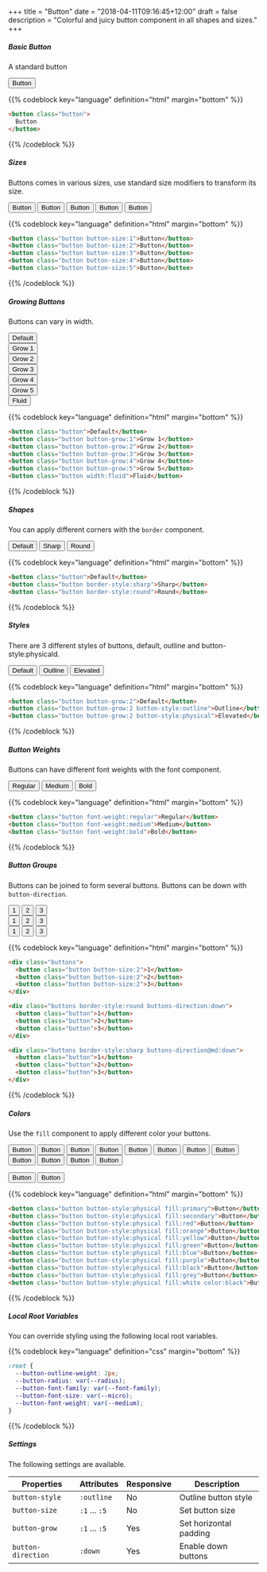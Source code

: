 +++
title = "Button"
date = "2018-04-11T09:16:45+12:00"
draft = false
description = "Colorful and juicy button component in all shapes and sizes."
+++

##### Basic Button

A standard button

<button class="button">Button</button>

{{% codeblock key="language" definition="html" margin="bottom" %}}
```html
<button class="button">
  Button
</button>
```
{{% /codeblock %}}

##### Sizes

Buttons comes in various sizes, use standard size modifiers to transform its size.

<div class="margin-bottom:2">
  <button class="button button-size:1">Button</button>
  <button class="button button-size:2">Button</button>
  <button class="button button-size:3">Button</button>
  <button class="button button-size:4">Button</button>
  <button class="button button-size:5">Button</button>
</div>

{{% codeblock key="language" definition="html" margin="bottom" %}}
```html
<button class="button button-size:1">Button</button>
<button class="button button-size:2">Button</button>
<button class="button button-size:3">Button</button>
<button class="button button-size:4">Button</button>
<button class="button button-size:5">Button</button>
```
{{% /codeblock %}}

##### Growing Buttons

Buttons can vary in width.

<div class="distribute-down:1 margin-bottom:2">
  <button class="button">Default</button><br>
  <button class="button button-grow:1">Grow 1</button><br>
  <button class="button button-grow:2">Grow 2</button><br>
  <button class="button button-grow:3">Grow 3</button><br>
  <button class="button button-grow:4">Grow 4</button><br>
  <button class="button button-grow:5">Grow 5</button><br>
  <button class="button width:fluid">Fluid</button>
</div>

{{% codeblock key="language" definition="html" margin="bottom" %}}
```html
<button class="button">Default</button>
<button class="button button-grow:1">Grow 1</button>
<button class="button button-grow:2">Grow 2</button>
<button class="button button-grow:3">Grow 3</button>
<button class="button button-grow:4">Grow 4</button>
<button class="button button-grow:5">Grow 5</button>
<button class="button width:fluid">Fluid</button>
```
{{% /codeblock %}}

##### Shapes

You can apply different corners with the `border` component.

<div class="margin-bottom:2">
  <button class="button">Default</button>
  <button class="button border-style:sharp">Sharp</button>
  <button class="button border-style:round">Round</button>
</div>

{{% codeblock key="language" definition="html" margin="bottom" %}}
```html
<button class="button">Default</button>
<button class="button border-style:sharp">Sharp</button>
<button class="button border-style:round">Round</button>
```
{{% /codeblock %}}

##### Styles

There are 3 different styles of buttons, default, outline and button-style:physicald.

<div class="margin-bottom:2">
  <button class="button button-grow:2">Default</button>
  <button class="button button-grow:2 button-style:outline">Outline</button>
  <button class="button button-grow:2 button-style:physical">Elevated</button>
</div>

{{% codeblock key="language" definition="html" margin="bottom" %}}
```html
<button class="button button-grow:2">Default</button>
<button class="button button-grow:2 button-style:outline">Outline</button>
<button class="button button-grow:2 button-style:physical">Elevated</button>
```
{{% /codeblock %}}

##### Button Weights

Buttons can have different font weights with the font component.

<div class="margin-bottom:2">
  <button class="button font-weight:regular">Regular</button>
  <button class="button font-weight:medium">Medium</button>
  <button class="button font-weight:bold">Bold</button>
</div>

{{% codeblock key="language" definition="html" margin="bottom" %}}
```html
<button class="button font-weight:regular">Regular</button>
<button class="button font-weight:medium">Medium</button>
<button class="button font-weight:bold">Bold</button>
```
{{% /codeblock %}}


##### Button Groups

Buttons can be joined to form several buttons. Buttons can be down with `button-direction`.

<div class="margin-bottom:2">
  <div class="buttons">
    <button class="button button-size:2">1</button>
    <button class="button button-size:2">2</button>
    <button class="button button-size:2">3</button>
  </div>
</div>

<div class="margin-bottom:2">
  <div class="buttons border-style:round buttons-direction:down">
    <button class="button">1</button>
    <button class="button">2</button>
    <button class="button">3</button>
  </div>
</div>

<div class="margin-bottom:2">
  <div class="buttons border-style:sharp buttons-direction@md:down">
    <button class="button">1</button>
    <button class="button">2</button>
    <button class="button">3</button>
  </div>
</div>

{{% codeblock key="language" definition="html" margin="bottom" %}}
```html
<div class="buttons">
  <button class="button button-size:2">1</button>
  <button class="button button-size:2">2</button>
  <button class="button button-size:2">3</button>
</div>

<div class="buttons border-style:round buttons-direction:down">
  <button class="button">1</button>
  <button class="button">2</button>
  <button class="button">3</button>
</div>

<div class="buttons border-style:sharp buttons-direction@md:down">
  <button class="button">1</button>
  <button class="button">2</button>
  <button class="button">3</button>
</div>
```
{{% /codeblock %}}

##### Colors

Use the `fill` component to apply different color your buttons.

<button class="button button-style:physical margin-bottom:2">Button</button>
<button class="button button-style:physical fill:primary margin-bottom:2">Button</button>
<button class="button button-style:physical fill:secondary margin-bottom:2">Button</button>
<button class="button button-style:physical fill:red margin-bottom:2">Button</button>
<button class="button button-style:physical fill:orange margin-bottom:2">Button</button>
<button class="button button-style:physical fill:yellow margin-bottom:2">Button</button>
<button class="button button-style:physical fill:green margin-bottom:2">Button</button>
<button class="button button-style:physical fill:blue margin-bottom:2">Button</button>
<button class="button button-style:physical fill:purple margin-bottom:2">Button</button>
<button class="button button-style:physical fill:black margin-bottom:2">Button</button>
<button class="button button-style:physical fill:grey margin-bottom:2">Button</button>
<button class="button button-style:physical fill:white color:black margin-bottom:2">Button</button>

<button class="button button-style:physical fill:white button-grow:5 border-style:round color:black margin-bottom:2">Button</button>
<button class="button button-style:physical fill:blue-light-1 button-grow:5 border-style:round margin-bottom:2">Button</button>

{{% codeblock key="language" definition="html" margin="bottom" %}}
```html
<button class="button button-style:physical fill:primary">Button</button>
<button class="button button-style:physical fill:secondary">Button</button>
<button class="button button-style:physical fill:red">Button</button>
<button class="button button-style:physical fill:orange">Button</button>
<button class="button button-style:physical fill:yellow">Button</button>
<button class="button button-style:physical fill:green">Button</button>
<button class="button button-style:physical fill:blue">Button</button>
<button class="button button-style:physical fill:purple">Button</button>
<button class="button button-style:physical fill:black">Button</button>
<button class="button button-style:physical fill:grey">Button</button>
<button class="button button-style:physical fill:white color:black">Button</button>
```
{{% /codeblock %}}

##### Local Root Variables

You can override styling using the following local root variables.

{{% codeblock key="language" definition="css" margin="bottom" %}}
```css
:root {
  --button-outline-weight: 2px;
  --button-radius: var(--radius);
  --button-font-family: var(--font-family);
  --button-font-size: var(--micro);
  --button-font-weight: var(--medium);
}
```
{{% /codeblock %}}

##### Settings

The following settings are available.

<table class="table width:fluid table:pile">
  <thead>
    <tr>
      <th>
        Properties
      </th>
      <th>
        Attributes
      </th>
      <th>
        Responsive
      </th>
      <th>
        Description
      </th>
    </tr>
  </thead>
  <tr>
    <td data-label="Properties">
      <code>button-style</code>
    </td>
    <td data-label="Attributes">
      <code>:outline</code>
    </td>
    <td data-label="Responsive">
      No
    </td>
    <td class="row:reverse">
      Outline button style
    </td>
  </tr>
  <tr>
    <td data-label="Properties">
      <code>button-size</code>
    </td>
    <td data-label="Attributes">
      <code>:1</code> ... <code>:5</code>
    </td>
    <td data-label="Responsive">
      No
    </td>
    <td class="row:reverse">
      Set button size
    </td>
  </tr>
  <tr>
    <td data-label="Properties">
      <code>button-grow</code>
    </td>
    <td data-label="Attributes">
      <code>:1</code> ... <code>:5</code>
    </td>
    <td data-label="Responsive">
      Yes
    </td>
    <td class="row:reverse">
      Set horizontal padding
    </td>
  </tr>
  <tr>
    <td data-label="Properties">
      <code>button-direction</code>
    </td>
    <td data-label="Attributes">
      <code>:down</code>
    </td>
    <td data-label="Responsive">
      Yes
    </td>
    <td class="row:reverse">
      Enable down buttons
    </td>
  </tr>
</table>
